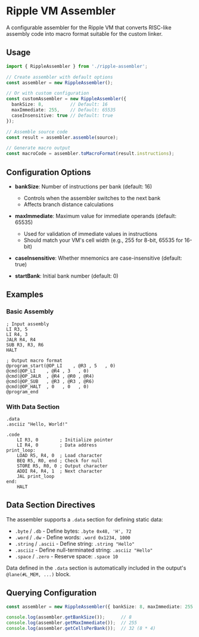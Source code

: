 # Ripple VM Assembler

A configurable assembler for the Ripple VM that converts RISC-like assembly code into macro format suitable for the custom linker.

## Usage

```typescript
import { RippleAssembler } from './ripple-assembler';

// Create assembler with default options
const assembler = new RippleAssembler();

// Or with custom configuration
const customAssembler = new RippleAssembler({
  bankSize: 8,          // Default: 16
  maxImmediate: 255,    // Default: 65535
  caseInsensitive: true // Default: true
});

// Assemble source code
const result = assembler.assemble(source);

// Generate macro output
const macroCode = assembler.toMacroFormat(result.instructions);
```

## Configuration Options

- **bankSize**: Number of instructions per bank (default: 16)
  - Controls when the assembler switches to the next bank
  - Affects branch distance calculations
  
- **maxImmediate**: Maximum value for immediate operands (default: 65535)
  - Used for validation of immediate values in instructions
  - Should match your VM's cell width (e.g., 255 for 8-bit, 65535 for 16-bit)

- **caseInsensitive**: Whether mnemonics are case-insensitive (default: true)

- **startBank**: Initial bank number (default: 0)

## Examples

### Basic Assembly
```assembly
; Input assembly
LI R3, 5
LI R4, 3
JALR R4, R4
SUB R3, R3, R6
HALT
```

```
; Output macro format
@program_start(@OP_LI    , @R3 , 5   , 0)
@cmd(@OP_LI    , @R4 , 3   , 0)
@cmd(@OP_JALR  , @R4 , @R0 , @R4)
@cmd(@OP_SUB   , @R3 , @R3 , @R6)
@cmd(@OP_HALT  , 0   , 0   , 0)
@program_end
```

### With Data Section
```assembly
.data
.asciiz "Hello, World!"

.code
    LI R3, 0        ; Initialize pointer
    LI R4, 0        ; Data address
print_loop:
    LOAD R5, R4, 0  ; Load character
    BEQ R5, R0, end ; Check for null
    STORE R5, R0, 0 ; Output character
    ADDI R4, R4, 1  ; Next character
    JAL print_loop
end:
    HALT
```

## Data Section Directives

The assembler supports a `.data` section for defining static data:

- `.byte` / `.db` - Define bytes: `.byte 0x48, 'H', 72`
- `.word` / `.dw` - Define words: `.word 0x1234, 1000`
- `.string` / `.ascii` - Define string: `.string "Hello"`
- `.asciiz` - Define null-terminated string: `.asciiz "Hello"`
- `.space` / `.zero` - Reserve space: `.space 10`

Data defined in the `.data` section is automatically included in the output's `@lane(#L_MEM, ...)` block.

## Querying Configuration

```typescript
const assembler = new RippleAssembler({ bankSize: 8, maxImmediate: 255 });

console.log(assembler.getBankSize());      // 8
console.log(assembler.getMaxImmediate());  // 255
console.log(assembler.getCellsPerBank());  // 32 (8 * 4)
```